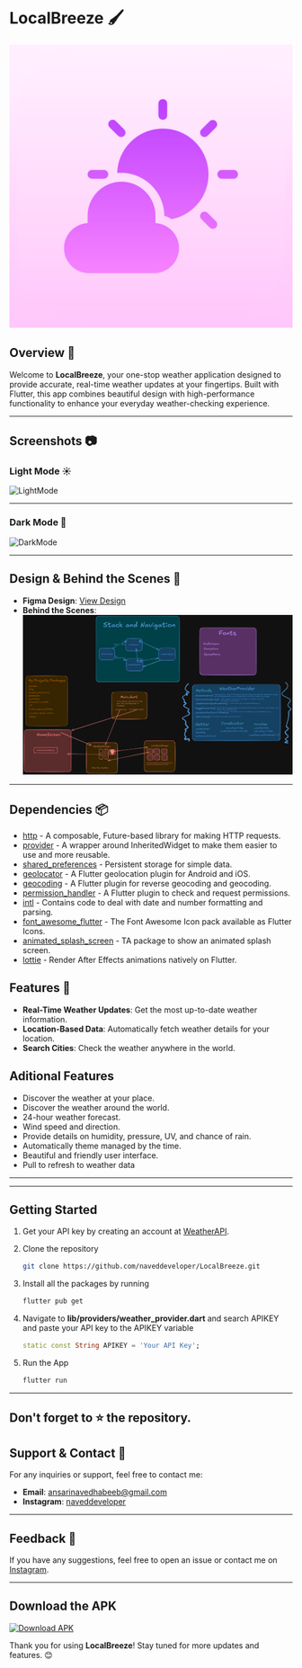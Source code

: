 # LocalBreeze 🖌️

![App Logo](assets/img/localbreeze.jpg)

## Overview 📙


Welcome to **LocalBreeze**, your one-stop weather application designed to provide accurate, real-time weather updates at your fingertips. Built with Flutter, this app combines beautiful design with high-performance functionality to enhance your everyday weather-checking experience.

---

## Screenshots 📷

### Light Mode ☀
<!-- Add 3d Light Mode Mockup -->
![LightMode](assets/img/localbreezelightanimation.gif)

---
### Dark Mode 🌙
<!-- Add 3d Dark Mode Mockup -->
![DarkMode](assets/img/localbreezedarkanimation.gif)

---
## Design & Behind the Scenes 🎨

- **Figma Design**: [View Design](https://www.figma.com/design/m7HNn6J5kZBqyqN3s2lDIL/WeatherApp?node-id=0-1&p=f&t=lPeFK6B6DwohuB77-0)
- **Behind the Scenes**: ![Behind the Scenes](assets/img/localbreezebtspng.png)

---

## Dependencies 📦️

- [http](https://pub.dev/packages/http) - A composable, Future-based library for making HTTP requests.
- [provider](https://pub.dev/packages/provider) - A wrapper around 
InheritedWidget to make them easier to use and more reusable.
- [shared_preferences](https://pub.dev/packages/shared_preferences) - Persistent storage for simple data.
- [geolocator](https://pub.dev/packages/geolocator) - A Flutter geolocation plugin for Android and iOS.
- [geocoding](https://pub.dev/packages/geocoding) - A Flutter plugin for reverse geocoding and geocoding.
- [permission_handler](https://pub.dev/packages/permission_handler) - A Flutter plugin to check and request permissions.
- [intl](https://pub.dev/packages/intl) - Contains code to deal with date and number formatting and parsing.
- [font_awesome_flutter](https://pub.dev/packages/font_awesome_flutter) - The Font Awesome Icon pack available as Flutter Icons.
- [animated_splash_screen](https://pub.dev/packages/animated_splash_screen) - TA package to show an animated splash screen.
- [lottie](https://pub.dev/packages/lottie) - Render After Effects animations natively on Flutter.


## Features 🌟
- **Real-Time Weather Updates**: Get the most up-to-date weather information.
- **Location-Based Data**: Automatically fetch weather details for your location.
- **Search Cities**: Check the weather anywhere in the world.

## Aditional Features
- Discover the weather at your place.
- Discover the weather around the world.
- 24-hour weather forecast.
- Wind speed and direction.
- Provide details on humidity, pressure, UV, and chance of rain.
- Automatically theme managed by the time.
- Beautiful and friendly user interface.
- Pull to refresh to weather data

---
---

## Getting Started
1. Get your API key by creating an account at [WeatherAPI](https://www.weatherapi.com).
2. Clone the repository

   ```sh
   git clone https://github.com/naveddeveloper/LocalBreeze.git
   ```
3. Install all the packages by running
   ```sh
   flutter pub get
   ```
4. Navigate to **lib/providers/weather_provider.dart** and search APIKEY and paste your API key to the APIKEY variable
   ```dart
   static const String APIKEY = 'Your API Key';
   ```
5. Run the App
   ```dart
   flutter run
   ```
---

## Don't forget to :star: the repository.

## Support & Contact 📧

For any inquiries or support, feel free to contact me:

- **Email**: ansarinavedhabeeb@gmail.com
- **Instagram**: [naveddeveloper](https://www.instagram.com/naveddeveloper)

---
## Feedback 💬

If you have any suggestions, feel free to open an issue or contact me on [Instagram](https://www.instagram.com/naveddeveloper).

---

## Download the APK
[![Download APK](https://img.shields.io/badge/Download-APK-blue?style=for-the-badge&logo=android)](build\app\outputs\apk\release\app-release.apk)


Thank you for using **LocalBreeze**! Stay tuned for more updates and features. 😊
